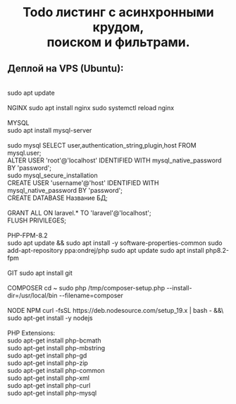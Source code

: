 <h1 align="center"> Todo листинг с асинхронными крудом,
    <br>поиском и фильтрами. </h1> 
    <h2>Деплой на VPS (Ubuntu):</h2><br> 
    sudo apt update<br><br> 
    NGINX sudo apt install nginx sudo systemctl reload nginx<br><br> 
    MYSQL<br> 
    sudo apt install mysql-server<br><br> 
    sudo mysql SELECT user,authentication_string,plugin,host FROM mysql.user;<br> 
    ALTER USER 'root'@'localhost' IDENTIFIED WITH mysql_native_password BY 'password';<br> 
    sudo mysql_secure_installation<br> 
    CREATE USER 'username'@'host' IDENTIFIED WITH mysql_native_password BY 'password';<br> 
    CREATE DATABASE Название БД;<br><br> 
    GRANT ALL ON laravel.* TO 'laravel'@'localhost';<br> 
    FLUSH PRIVILEGES;<br><br> 
    PHP-FPM-8.2<br> 
    sudo apt update && sudo apt install -y software-properties-common sudo add-apt-repository ppa:ondrej/php sudo apt update sudo apt install php8.2-fpm<br><br> GIT sudo apt install git<br><br> COMPOSER cd ~ sudo php /tmp/composer-setup.php --install-dir=/usr/local/bin --filename=composer<br><br> NODE NPM curl -fsSL https://deb.nodesource.com/setup_19.x | bash - &&\ sudo apt-get install -y nodejs<br><br> PHP Extensions:<br> sudo apt-get install php-bcmath<br> sudo apt-get install php-mbstring<br> sudo apt-get install php-gd<br> sudo apt-get install php-zip<br> sudo apt-get install php-common<br> sudo apt-get install php-xml<br> sudo apt-get install php-curl<br> sudo apt-get install php-mysql
